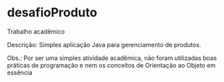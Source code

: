 # desafioProduto

Trabalho acadêmico

Descrição: 
Simples aplicação Java para gerenciamento de produtos.

Obs.: Por ser uma simples atividade acadêmica, não foram utilizadas boas práticas de programação e nem os conceitos de Orientação ao Objeto em essência

